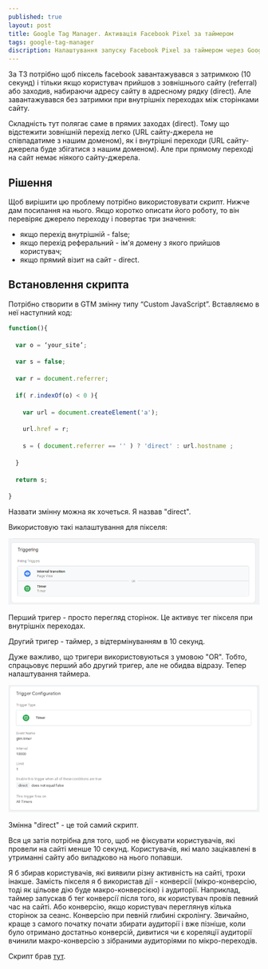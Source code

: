 ```yaml
---
published: true
layout: post
title: Google Tag Manager. Активація Facebook Pixel за таймером
tags: google-tag-manager 
discription: Налаштування запуску Facebook Pixel за таймером через Google Tag Manager для користувачів з зовнішнього сайту або за прямими заходами.
---
```


За ТЗ потрібно щоб піксель facebook завантажувався з затримкою (10 секунд) і тільки якщо користувач прийшов з зовнішнього сайту (referral) або заходив, набираючи адресу сайту в адресному рядку (direct). Але завантажувався без затримки при внутрішніх переходах між сторінками сайту.

Складність тут полягає саме в прямих заходах (direct). Тому що відстежити зовнішній перехід легко (URL сайту-джерела не співпадатиме з нашим доменом), як і внутрішні переходи (URL сайту-джерела буде збігатися з нашим доменом). Але при прямому переході на сайт немає ніякого сайту-джерела.

## Рішення

Щоб вирішити цю проблему потрібно використовувати скрипт. Нижче дам посилання на нього. Якщо коротко описати його роботу, то він перевіряє джерело переходу і повертає три значення:
- якщо перехід внутрішній - false;
- якщо перехід реферальний - ім'я домену з якого прийшов користувач;
- якщо прямий візит на сайт - direct.

## Встановлення скрипта

Потрібно створити в GTM змінну типу “Custom JavaScript”. Вставляємо в неї наступний код:

```js
function(){

  var o = ‘your_site’;

  var s = false;

  var r = document.referrer;

  if( r.indexOf(o) < 0 ){

    var url = document.createElement('a');

    url.href = r;

    s = ( document.referrer == '' ) ? 'direct' : url.hostname ;

  }

  return s;

}
```
Назвати змінну можна як хочеться. Я назвав "direct".

Використовую такі налаштування для пікселя:

![Налаштування Facebook Pixel](/images/Google-Tag-Manager-vykorystannya-taymera-dlya-pikselya-facebook-1.png)

Перший тригер - просто перегляд сторінок. Це активує тег пікселя при внутрішніх переходах.

Другий тригер - таймер, з відтермінуванням в 10 секунд.

Дуже важливо, що тригери використовуються з умовою "OR". Тобто, спрацьовує перший або другий тригер, але не обидва відразу. Тепер налаштування таймера.

![Налаштування таймера в Google Tag Manager](/images/Google-Tag-Manager-vykorystannya-taymera-dlya-pikselya-facebook-2.png)

Змінна "direct" - це той самий скрипт.

Вся ця затія потрібна для того, щоб не фіксувати користувачів, які провели на сайті менше 10 секунд. Користувачів, які мало зацікавлені в утриманні сайту або випадково на нього попавши.

Я б збирав користувачів, які виявили різну активність на сайті, трохи інакше. Замість пікселя я б використав дії - конверсії (мікро-конверсію, тоді як цільове дію буде макро-конверсією) і аудиторії. Наприклад, таймер запускав б тег конверсії після того, як користувач провів певний час на сайті. Або конверсію, якщо користувач переглянув кілька сторінок за сеанс. Конверсію при певній глибині скролінгу. Звичайно, краще з самого початку почати збирати аудиторії і вже пізніше, коли було отримано достатньо конверсій, дивитися чи є кореляції аудиторії вчинили макро-конверсію з зібраними аудиторіями по мікро-переходів.

Скрипт брав [тут](https://prometriki.ru/fiksaciy-istochnika-perehoda-v-google-tag-manager/).

